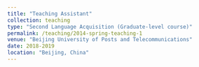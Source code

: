 ```yaml
---
title: "Teaching Assistant"
collection: teaching
type: "Second Language Acquisition (Graduate-level course)"
permalink: /teaching/2014-spring-teaching-1
venue: "Beijing University of Posts and Telecommunications"
date: 2018-2019
location: "Beijing, China"
---
```


